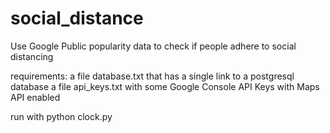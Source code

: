 # social_distance
Use Google Public popularity data to check if people adhere to social distancing

requirements:
a file database.txt that has a single link to a postgresql database
a file api_keys.txt with some Google Console API Keys with Maps API enabled

run with python clock.py
